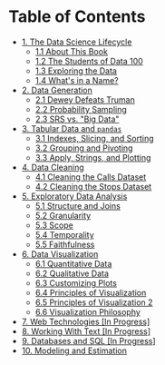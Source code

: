 # Table of Contents

* [1. The Data Science Lifecycle](ch01/the_data_science_lifecycle.md)
  * [1.1 About This Book](ch01/about_this_book.md)
  * [1.2 The Students of Data 100](ch01/the_students_of_ds100_1.md)
  * [1.3 Exploring the Data](ch01/the_students_of_ds100_2.md)
  * [1.4 What's in a Name?](ch01/the_students_of_ds100_3.md)
* [2. Data Generation](ch02/data_generation.md)
  * [2.1 Dewey Defeats Truman](ch02/dewey_truman.md)
  * [2.2 Probability Sampling](ch02/probability_sampling.md)
  * [2.3 SRS vs. "Big Data"](ch02/srs_vs_big_data.md)
* [3. Tabular Data and `pandas`](ch03/tabular_data.md)
  * [3.1 Indexes, Slicing, and Sorting](ch03/indexes_slicing_sorting.md)
  * [3.2 Grouping and Pivoting](ch03/grouping_pivoting.md)
  * [3.3 Apply, Strings, and Plotting](ch03/apply_strings_plotting.md)
* [4. Data Cleaning](ch04/data_cleaning.md)
  * [4.1 Cleaning the Calls Dataset](ch04/cleaning_1.md)
  * [4.2 Cleaning the Stops Dataset](ch04/cleaning_2.md)
* [5. Exploratory Data Analysis](ch05/eda.md)
  * [5.1 Structure and Joins](ch05/eda_structure.md)
  * [5.2 Granularity](ch05/eda_granularity.md)
  * [5.3 Scope](ch05/eda_scope.md)
  * [5.4 Temporality](ch05/eda_temp.md)
  * [5.5 Faithfulness](ch05/eda_faithfulness.md)
* [6. Data Visualization](ch06/visualization.md)
  * [6.1 Quantitative Data](ch06/quantitative_viz.md)
  * [6.2 Qualitative Data](ch06/qualitative_viz.md)
  * [6.3 Customizing Plots](ch06/customizing_with_matplotlib.md)
  * [6.4 Principles of Visualization](ch06/viz_principles.md)
  * [6.5 Principles of Visualization 2](ch06/viz_principles_2.md)
  * [6.6 Visualization Philosophy](ch06/viz_philosophy.md)
* [7. Web Technologies [In Progress]]()
* [8. Working With Text [In Progress]]()
* [9. Databases and SQL [In Progress]]()
* [10. Modeling and Estimation]()
